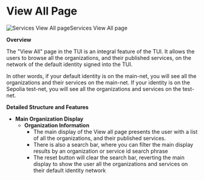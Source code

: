 # View All Page

![Services View All page](/assets/images/products/AIMarketplace/TUI/ViewAllPage.webp)Services View All page

**Overview**

The "View All" page in the TUI is an integral feature of the TUI. It allows the users to browse all the organizations, and their published services, on the network of the default identity signed into the TUI.&#x20;

In other words, if your default identity is on the main-net, you will see all the organizations and their services on the main-net. If your identity is on the Sepolia test-net, you will see all the organizations and services on the test-net.&#x20;

**Detailed Structure and Features**

* **Main Organization Display**
  * **Organization Information**
    * The main display of the View all page presents the user with a list of all the organizations, and their published services.
    * There is also a search bar, where you can filter the main display results by an organization or service id search phrase
    * The reset button will clear the search bar, reverting the main display to show the user all the organizations and services on their default identity network&#x20;
